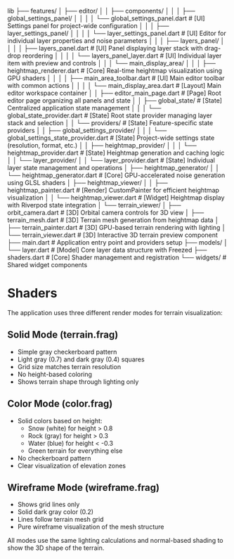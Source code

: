 lib
├── features/
│   ├── editor/
│   │   ├── components/
│   │   │   ├── global_settings_panel/
│   │   │   │   └── global_settings_panel.dart                    # [UI] Settings panel for project-wide configuration
│   │   │   ├── layer_settings_panel/
│   │   │   │   └── layer_settings_panel.dart                     # [UI] Editor for individual layer properties and noise parameters
│   │   │   ├── layers_panel/
│   │   │   │   ├── layers_panel.dart                           # [UI] Panel displaying layer stack with drag-drop reordering
│   │   │   │   └── layers_panel_layer.dart                     # [UI] Individual layer item with preview and controls
│   │   │   └── main_display_area/
│   │   │       ├── heightmap_renderer.dart                     # [Core] Real-time heightmap visualization using GPU shaders
│   │   │   │   ├── main_area_toolbar.dart                      # [UI] Main editor toolbar with common actions
│   │   │   │   └── main_display_area.dart                      # [Layout] Main editor workspace container
│   │   ├── editor_main_page.dart                              # [Page] Root editor page organizing all panels and state
│   │   ├── global_state/                                      # [State] Centralized application state management
│   │   │   └── global_state_provider.dart                     # [State] Root state provider managing layer stack and selection
│   │   └── providers/                                         # [State] Feature-specific state providers
│   │       ├── global_settings_provider/
│   │       │   └── global_settings_state_provider.dart         # [State] Project-wide settings state (resolution, format, etc.)
│   │       ├── heightmap_provider/
│   │       │   └── heightmap_provider.dart                     # [State] Heightmap generation and caching logic
│   │       └── layer_provider/
│   │           └── layer_provider.dart                         # [State] Individual layer state management and operations
│   ├── heightmap_generator/
│   │   └── heightmap_generator.dart                           # [Core] GPU-accelerated noise generation using GLSL shaders
│   ├── heightmap_viewer/
│   │   ├── heightmap_painter.dart                             # [Render] CustomPainter for efficient heightmap visualization
│   │   └── heightmap_viewer.dart                              # [Widget] Heightmap display with Riverpod state integration
│   └── terrain_viewer/
│       ├── orbit_camera.dart                                  # [3D] Orbital camera controls for 3D view
│       ├── terrain_mesh.dart                                  # [3D] Terrain mesh generation from heightmap data
│       ├── terrain_painter.dart                               # [3D] GPU-based terrain rendering with lighting
│       └── terrain_viewer.dart                                # [3D] Interactive 3D terrain preview component
├── main.dart                                                  # Application entry point and providers setup
├── models/
│   └── layer.dart                                            # [Model] Core layer data structure with Freezed
├── shaders.dart                                              # [Core] Shader management and registration
└── widgets/                                                  # Shared widget components

# Shaders

The application uses three different render modes for terrain visualization:

## Solid Mode (terrain.frag)
- Simple gray checkerboard pattern
- Light gray (0.7) and dark gray (0.4) squares
- Grid size matches terrain resolution
- No height-based coloring
- Shows terrain shape through lighting only

## Color Mode (color.frag)
- Solid colors based on height:
  - Snow (white) for height > 0.8
  - Rock (gray) for height > 0.3
  - Water (blue) for height < -0.3
  - Green terrain for everything else
- No checkerboard pattern
- Clear visualization of elevation zones

## Wireframe Mode (wireframe.frag)
- Shows grid lines only
- Solid dark gray color (0.2)
- Lines follow terrain mesh grid
- Pure wireframe visualization of the mesh structure

All modes use the same lighting calculations and normal-based shading to show the 3D shape of the terrain.